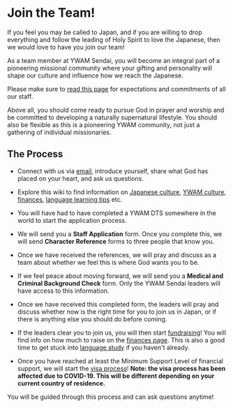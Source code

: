 # Join the Team!

If you feel you may be called to Japan, and if you are willing to drop everything and follow the leading of Holy Spirit to love the Japanese, then we would love to have you join our team!

As a team member at YWAM Sendai, you will become an integral part of a pioneering missional community where your gifting and personality will shape our culture and influence how we reach the Japanese.

Please make sure to [read this page](commitments.md) for expectations and commitments of all our staff.

Above all, you should come ready to pursue God in prayer and worship and be committed to developing a naturally supernatural lifestyle. You should also be flexible as this is a pioneering YWAM community, not just a gathering of individual missionaries.

## The Process

* Connect with us via [email](mailto:people@ywamsendai.org), introduce yourself, share what God has placed on your heart, and ask us questions.

* Explore this wiki to find information on [Japanese culture](../lifeinjapan/culture.md), [YWAM culture](values.md), [finances](finances.md), [language learning tips](../lifeinjapan/language.md) etc.

* You will have had to have completed a YWAM DTS somewhere in the world to start the application process.

* We will send you a **Staff Application** form. Once you complete this, we will send **Character Reference** forms to three people that know you.

* Once we have received the references, we will pray and discuss as a team about whether we feel this is where God wants you to be.

* If we feel peace about moving forward, we will send you a **Medical and Criminal Background Check** form. Only the YWAM Sendai leaders will have access to this information.

* Once we have received this completed form, the leaders will pray and discuss whether now is the right time for you to join us in Japan, or if there is anything else you should do before coming.

* If the leaders clear you to join us, you will then start [fundraising](fundraising.md)! You will find info on how much to raise on the [finances page](finances.md). This is also a good time to get stuck into [language study](../lifeinjapan/language.md) if you haven't already.

* Once you have reached at least the Minimum Support Level of financial support, we will start the [visa process](visa.md)! **Note: the visa process has been affected due to COVID-19. This will be different depending on your current country of residence.**

You will be guided through this process and can ask questions anytime!
